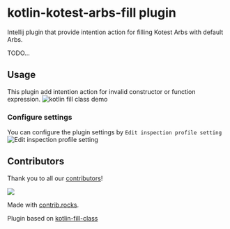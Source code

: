 # kotlin-kotest-arbs-fill plugin
Intellij plugin that provide intention action for filling Kotest Arbs with default Arbs.

TODO...

## Usage
This plugin add intention action for invalid constructor or function expression.
![kotlin fill class demo](https://user-images.githubusercontent.com/8841470/59397528-e61a4380-8dc7-11e9-9684-d82d225316fe.gif)

### Configure settings
You can configure the plugin settings by `Edit inspection profile setting`
![Edit inspection profile setting](https://user-images.githubusercontent.com/1121855/107631811-f4a9b400-6ca8-11eb-9ea8-1b0b56f0fda9.png)


## Contributors
Thank you to all our [contributors](https://github.com/suusan2go/kotlin-fill-class/graphs/contributors)!

<a href="https://github.com/suusan2go/kotlin-fill-class/graphs/contributors">
  <img src="https://contrib.rocks/image?repo=suusan2go/kotlin-fill-class" />
</a>

Made with [contrib.rocks](https://contrib.rocks).

Plugin based on [kotlin-fill-class](https://github.com/suusan2go/kotlin-fill-class)
